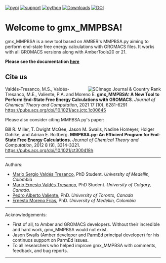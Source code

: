 [![pypi](https://img.shields.io/pypi/v/gmx-MMPBSA)](https://pypi.org/project/gmx-MMPBSA/)
[![support](https://img.shields.io/badge/support-JetBrains-brightgreen)](https://www.jetbrains.com/?from=gmx_MMPBSA)
[![python](https://img.shields.io/badge/python-v3.x-blue)]()
[![Downloads](https://pepy.tech/badge/gmx-mmpbsa)](https://pepy.tech/project/gmx-mmpbsa)
[![DOI](https://img.shields.io/badge/DOI-10.1021%2Facs.jctc.1c00645-blue)](https://pubs.acs.org/doi/10.1021/acs.jctc.1c00645)

# Welcome to gmx_MMPBSA!
gmx_MMPBSA is a new tool based on AMBER's MMPBSA.py aiming to perform end-state free energy calculations with GROMACS 
files. It works with all GROMACS versions along with AmberTools20 or 21.

**Please see the documentation [here](https://valdes-tresanco-ms.github.io/gmx_MMPBSA/getting-started/)**

## Cite us

<a href="https://www.scimagojr.com/journalsearch.php?q=5100155074&amp;tip=sid&amp;exact=no" title="SCImago Journal 
&amp; Country Rank"><img border="0" align="right" src="https://www.scimagojr.com/journal_img.php?id=5100155074" 
alt="SCImago Journal &amp; Country Rank"  /></a>

Valdés-Tresanco, M.S., Valdés-Tresanco, M.E., Valiente, P.A. and Moreno E. **gmx_MMPBSA: A New Tool to Perform 
End-State Free Energy Calculations with GROMACS**. _Journal of Chemical Theory and Computation_, 2021 17 (10), 6281-6291
https://pubs.acs.org/doi/10.1021/acs.jctc.1c00645

Please also consider citing MMPBSA.py's paper:

Bill R. Miller, T. Dwight McGee, Jason M. Swails, Nadine Homeyer, Holger Gohlke, and Adrian E. Roitberg. **MMPBSA.py: 
An Efficient Program for End-State Free Energy Calculations**. _Journal of Chemical Theory and Computation_, 2012 8 
(9), 3314-3321. https://pubs.acs.org/doi/10.1021/ct300418h

---------------------------------------

Authors:
- [Mario Sergio Valdés Tresanco](https://www.researchgate.net/profile/Mario-Valdes-Tresanco-2), PhD Student. _University of Medellin, Colombia_
- [Mario Ernesto Valdés Tresanco](https://www.researchgate.net/profile/Mario-Valdes-Tresanco), PhD Student. _University of Calgary, Canada._
- [Pedro Alberto Valiente](https://www.researchgate.net/profile/Pedro-Valiente), PhD. _University of Toronto, Canada_
- [Ernesto Moreno Frías](https://www.researchgate.net/profile/Ernesto-Moreno-Frias), PhD. _University of Medellin, Colombia_

---------------------------------------

Acknowledgements:
- First of all, to Amber and GROMACS developers. Without their incredible and hard work, gmx_MMPBSA would not exist.
- Jason Swails (Amber developer and [ParmEd](https://github.com/ParmEd/ParmEd) principal developer) for his continuos support on ParmEd issues.
- To all researchers who helped improve gmx_MMPBSA with comments, feedback, and bug reports.

---------------------------------------

